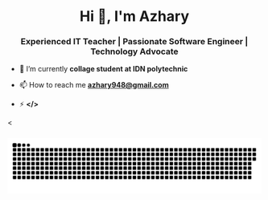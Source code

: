 <h1 align="center">Hi 👋, I'm Azhary</h1>
<h3 align="center">Experienced IT Teacher | Passionate Software Engineer | Technology Advocate</h3>

- 🌱 I’m currently  **collage student at IDN polytechnic**



- 📫 How to reach me **azhary948@gmail.com**

- ⚡ **</>**

<




###
<img src="https://raw.githubusercontent.com/MuhammadFirmanAzhary/MuhammadFirmanAzhary/output/snake.svg" alt="Snake animation" />



